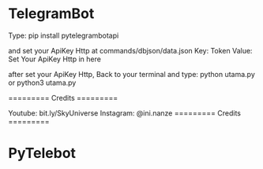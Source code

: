 # TelegramBot

Type:
pip install pytelegrambotapi

and set your ApiKey Http at commands/dbjson/data.json
Key: Token
Value: Set Your ApiKey Http in here

after set your ApiKey Http, Back to your terminal
and type:
python utama.py
or
python3 utama.py



========= Credits =========

 Youtube: bit.ly/SkyUniverse
Instagram: @ini.nanze
========= Credits =========


# PyTelebot
